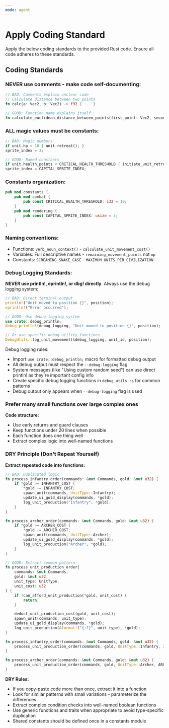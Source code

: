 ```yaml
---
mode: agent
---
```


# Apply Coding Standard

Apply the below coding standards to the provided Rust code. Ensure all code adheres to these standards.

## Coding Standards

### NEVER use comments - make code self-documenting:

```rust
// BAD: Comments explain unclear code
// Calculate distance between two points
fn calc(a: Vec2, b: Vec2) -> f32 { ... }

// GOOD: Function name explains itself
fn calculate_euclidean_distance_between_points(first_point: Vec2, second_point: Vec2) -> f32 { ... }
```

### ALL magic values must be constants:

```rust
// BAD: Magic numbers
if unit.hp < 10 { unit.retreat(); }
sprite_index = 3;

// GOOD: Named constants
if unit.health_points < CRITICAL_HEALTH_THRESHOLD { initiate_unit_retreat(&mut unit); }
sprite_index = CAPITAL_SPRITE_INDEX;
```

### Constants organization:

```rust
pub mod constants {
    pub mod combat {
        pub const CRITICAL_HEALTH_THRESHOLD: i32 = 10;
    }
    pub mod rendering {
        pub const CAPITAL_SPRITE_INDEX: usize = 3;
    }
}
```

### Naming conventions:

- Functions: `verb_noun_context()` - `calculate_unit_movement_cost()`
- Variables: Full descriptive names - `remaining_movement_points` not `mp`
- Constants: `SCREAMING_SNAKE_CASE` - `MAXIMUM_UNITS_PER_CIVILIZATION`

### Debug Logging Standards:

**NEVER use println!, eprintln!, or dbg! directly**. Always use the debug logging system:

```rust
// BAD: Direct terminal output
println!("Unit moved to position {}", position);
eprintln!("Error occurred");

// GOOD: Use debug logging system
use crate::debug_println;
debug_println!(debug_logging, "Unit moved to position {}", position);

// Or use specific debug utility functions
DebugUtils::log_unit_movement(&debug_logging, unit_id, position);
```

Debug logging rules:

- Import `use crate::debug_println;` macro for formatted debug output
- All debug output must respect the `--debug-logging` flag
- System messages (like "Using custom random seed") can use direct println! as they're important config info
- Create specific debug logging functions in `debug_utils.rs` for common patterns
- Debug output only appears when `--debug-logging` flag is used

### Prefer many small functions over large complex ones

**Code structure:**

- Use early returns and guard clauses
- Keep functions under 20 lines when possible
- Each function does one thing well
- Extract complex logic into well-named functions

### DRY Principle (Don't Repeat Yourself)

**Extract repeated code into functions:**

```rust
// BAD: Duplicated logic
fn process_infantry_order(commands: &mut Commands, gold: &mut u32) {
    if *gold >= INFANTRY_COST {
        *gold -= INFANTRY_COST;
        spawn_unit(commands, UnitType::Infantry);
        update_ui_gold_display(commands, *gold);
        log_unit_production("Infantry", *gold);
    }
}

fn process_archer_order(commands: &mut Commands, gold: &mut u32) {
    if *gold >= ARCHER_COST {
        *gold -= ARCHER_COST;
        spawn_unit(commands, UnitType::Archer);
        update_ui_gold_display(commands, *gold);
        log_unit_production("Archer", *gold);
    }
}

// GOOD: Extract common pattern
fn process_unit_production_order(
    commands: &mut Commands,
    gold: &mut u32,
    unit_type: UnitType,
    unit_cost: u32
) {
    if !can_afford_unit_production(*gold, unit_cost) {
        return;
    }

    deduct_unit_production_cost(gold, unit_cost);
    spawn_unit(commands, unit_type);
    update_ui_gold_display(commands, *gold);
    log_unit_production(&format!("{:?}", unit_type), *gold);
}

fn process_infantry_order(commands: &mut Commands, gold: &mut u32) {
    process_unit_production_order(commands, gold, UnitType::Infantry, INFANTRY_COST);
}

fn process_archer_order(commands: &mut Commands, gold: &mut u32) {
    process_unit_production_order(commands, gold, UnitType::Archer, ARCHER_COST);
}
```

**DRY Rules:**

- If you copy-paste code more than once, extract it into a function
- Look for similar patterns with small variations - parameterize the differences
- Extract complex condition checks into well-named boolean functions
- Use generic functions and traits when appropriate to avoid type-specific duplication
- Shared constants should be defined once in a constants module
